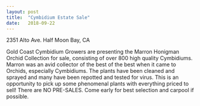 ```yaml
---
layout: post
title:  "Cymbidium Estate Sale"
date:   2018-09-22
---
```


2351 Alto Ave. Half Moon Bay, CA

Gold Coast Cymbidium Growers are presenting the Marron Honigman Orchid Collection for sale,
consisting of over 800 high quality Cymbidiums. Marron was an avid collector of the best of the best
when it came to Orchids, especially Cymbidiums. The plants have been cleaned and sprayed and many
have been repotted and tested for virus. This is an opportunity to pick up some phenomenal plants with
everything priced to sell! There are NO PRE-SALES. Come early for best selection and carpool if possible.


